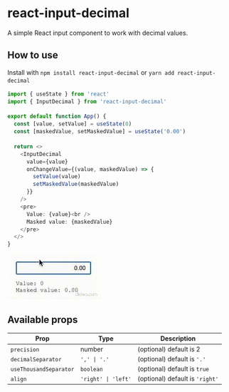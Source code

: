 # react-input-decimal

A simple React input component to work with decimal values.

## How to use

Install with `npm install react-input-decimal` or `yarn add react-input-decimal`

```ts
import { useState } from 'react'
import { InputDecimal } from 'react-input-decimal'

export default function App() {
  const [value, setValue] = useState(0)
  const [maskedValue, setMaskedValue] = useState('0.00')

  return <>
    <InputDecimal
      value={value}
      onChangeValue={(value, maskedValue) => {
        setValue(value)
        setMaskedValue(maskedValue)
      }}
    />
    <pre>
      Value: {value}<br />
      Masked value: {maskedValue}
    </pre>
  </>
}
```

![img](docs/assets/example-default.gif)

## Available props

| Prop        | Type | Description |
|-------------|------|-------------|
| `precision`   | number | (optional) default is 2 |
| `decimalSeparator` | `',' \| '.'` | (optional) default is `'.'` |
| `useThousandSeparator` | `boolean` | (optional) default is `true` |
| `align`   | `'right' \| 'left'` | (optional) default is `'right'` |
